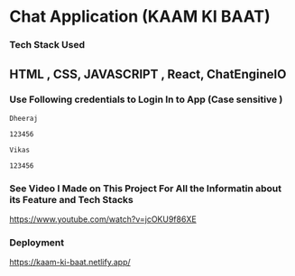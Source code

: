 # Chat Application (KAAM KI BAAT)


### Tech Stack Used 

## HTML , CSS, JAVASCRIPT , React, ChatEngineIO 

### Use Following credentials to Login In to App (Case sensitive )

```
Dheeraj
```

```
123456

```

```
Vikas
```

```
123456
````
### See Video I Made on This Project For All the Informatin about its Feature and Tech Stacks

https://www.youtube.com/watch?v=jcOKU9f86XE


### Deployment
https://kaam-ki-baat.netlify.app/

